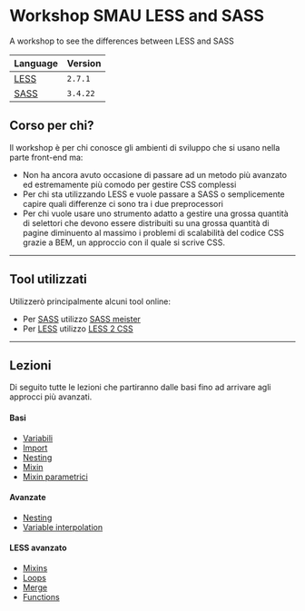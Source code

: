 # Workshop SMAU LESS and SASS
A workshop to see the differences between LESS and SASS

| Language | Version |
|------|--------|
| [LESS](less-web) | `2.7.1` |
| [SASS](sass-lang) | `3.4.22` |

## Corso per chi?

Il workshop è per chi conosce gli ambienti di sviluppo che si usano nella parte front-end ma:
- Non ha ancora avuto occasione di passare ad un metodo più avanzato ed estremamente più comodo per gestire CSS complessi
- Per chi sta utilizzando LESS e vuole passare a SASS o semplicemente capire quali differenze ci sono tra i due preprocessori
- Per chi vuole usare uno strumento adatto a gestire una grossa quantità di selettori che devono essere distribuiti su una grossa quantità di pagine diminuento al massimo i problemi di scalabilità del codice CSS grazie a BEM, un approccio con il quale si scrive CSS.

---

## Tool utilizzati

Utilizzerò principalmente alcuni tool online:
- Per [SASS](sass-lang) utilizzo [SASS meister](sass-test)
- Per [LESS](less-web) utilizzo [LESS 2 CSS](less-test)

---

## Lezioni
Di seguito tutte le lezioni che partiranno dalle basi fino ad arrivare agli approcci più avanzati.

#### Basi
- [Variabili](01-basi-01-variabili.md)
- [Import](01-basi-02-import.md)
- [Nesting](01-basi-03-nesting.md)
- [Mixin](01-basi-04-mixin.md)
- [Mixin parametrici](01-basi-05-mixin-parametrici.md)

#### Avanzate
- [Nesting](02-avanzate-01-nesting.md)
- [Variable interpolation](02-avanzate-01-variable-interpolation.md)

#### LESS avanzato

- [Mixins](03-less-avanzato-01-mixin.md)
- [Loops](03-less-avanzato-02-loops.md)
- [Merge](03-less-avanzato-03-merge.md)
- [Functions](03-less-avanzato-04-functions.md)

[sass-web]: http://sass-lang.com/
[less-web]: http://lesscss.org/features/
[sass-test]: http://www.sassmeister.com/
[less-test]: http://less2css.org/
